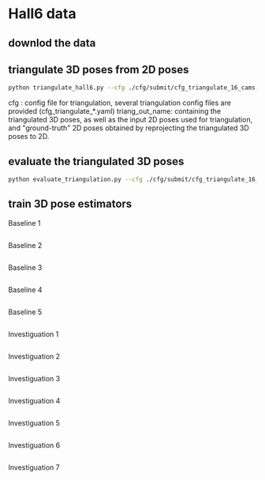 # Hall6 data
## downlod the data

## triangulate 3D poses from 2D poses
```bash
python triangulate_hall6.py --cfg ./cfg/submit/cfg_triangulate_16_cams.yaml  --triang_out_name triangulated_3D_16_cams
```
cfg : config file for triangulation, several triangulation config files are provided (cfg_triangulate_*.yaml)
triang_out_name: containing the triangulated 3D poses, as well as the input 2D poses used for triangulation, and "ground-truth" 2D poses obtained by reprojecting  the triangulated 3D poses to 2D.

## evaluate the triangulated 3D poses
```bash 
python evaluate_triangulation.py --cfg ./cfg/submit/cfg_triangulate_16_cams.yaml --data_name triangulated_3D_16_cams
``` 

## train 3D pose estimators
Baseline 1
```bash

```

Baseline 2
```bash

```

Baseline 3
```bash

```

Baseline 4
```bash

```

Baseline 5
```bash

```

Investiguation 1
```bash

```

Investiguation 2
```bash

```

Investiguation 3
```bash

```

Investiguation 4
```bash

```

Investiguation 5
```bash

```

Investiguation 6
```bash

``` 

Investiguation 7
```bash

```
